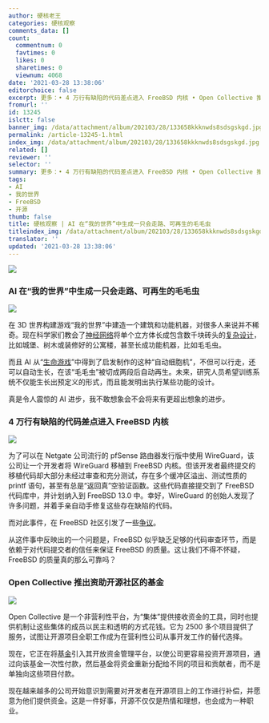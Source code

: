 ```yaml
---
author: 硬核老王
categories: 硬核观察
comments_data: []
count:
  commentnum: 0
  favtimes: 0
  likes: 0
  sharetimes: 0
  viewnum: 4068
date: '2021-03-28 13:38:06'
editorchoice: false
excerpt: 更多：• 4 万行有缺陷的代码差点进入 FreeBSD 内核 • Open Collective 推出资助开源社区的基金
fromurl: ''
id: 13245
islctt: false
banner_img: /data/attachment/album/202103/28/133658kkknwds8sdsgskgd.jpg
permalink: /article-13245-1.html
index_img: /data/attachment/album/202103/28/133658kkknwds8sdsgskgd.jpg
related: []
reviewer: ''
selector: ''
summary: 更多：• 4 万行有缺陷的代码差点进入 FreeBSD 内核 • Open Collective 推出资助开源社区的基金
tags:
- AI
- 我的世界
- FreeBSD
- 开源
thumb: false
title: 硬核观察 | AI 在“我的世界”中生成一只会走路、可再生的毛毛虫
titleindex_img: /data/attachment/album/202103/28/133658kkknwds8sdsgskgd.jpg
translator: ''
updated: '2021-03-28 13:38:06'
---
```


![](/data/attachment/album/202103/28/133658kkknwds8sdsgskgd.jpg)


### AI 在“我的世界”中生成一只会走路、可再生的毛毛虫


![](/data/attachment/album/202103/28/133708ufxqr02y3xiuy4xi.jpg)


在 3D 世界构建游戏“我的世界”中建造一个建筑和功能机器，对很多人来说并不稀奇。现在科学家们教会了[神经网络](https://www.sciencemag.org/news/2021/03/watch-artificial-intelligence-grow-walking-caterpillar-minecraft)将单个立方体长成包含数千块砖头的[复杂设计](https://twitter.com/risi1979/status/1372158321256456198)，比如城堡、树木或装修好的公寓楼，甚至长成功能机器，比如毛毛虫。


而且 AI 从“[生命游戏](https://en.wikipedia.org/wiki/Conway's_Game_of_Life)”中得到了启发制作的这种“自动细胞机”，不但可以行走，还可以自动生长，在该“毛毛虫”被切成两段后自动再生。未来，研究人员希望训练系统不仅能生长出预定义的形式，而且能发明出执行某些功能的设计。


真是令人震惊的 AI 进步，我不敢想象会不会将来有更超出想象的进步。


### 4 万行有缺陷的代码差点进入 FreeBSD 内核


![](/data/attachment/album/202103/28/133729tlq00d3z7dv380nh.jpg)


为了可以在 Netgate 公司流行的 pfSense 路由器发行版中使用 WireGuard，该公司让一个开发者将 WireGuard 移植到 FreeBSD 内核。但该开发者最终提交的移植代码却大部分未经过审查和充分测试，存在多个缓冲区溢出、测试性质的 printf 语句，甚至有总是“返回真”空验证函数。这些代码直接提交到了 FreeBSD 代码库中，并计划纳入到 FreeBSD 13.0 中。幸好，WireGuard 的创始人发现了许多问题，并着手亲自动手修复这些存在缺陷的代码。


而对此事件，在 FreeBSD 社区引发了一些[争议](https://arstechnica.com/gadgets/2021/03/buffer-overruns-license-violations-and-bad-code-freebsd-13s-close-call/)。


从这件事中反映出的一个问题是，FreeBSD 似乎缺乏足够的代码审查环节，而是依赖于对代码提交者的信任来保证 FreeBSD 的质量。这让我们不得不怀疑，FreeBSD 的质量真的那么可靠吗？


### Open Collective 推出资助开源社区的基金


![](/data/attachment/album/202103/28/133744d4qokk8iqwaidqbg.jpg)


Open Collective 是一个非营利性平台，为“集体”提供接收资金的工具，同时也提供机制让这些集体的成员以民主和透明的方式花钱。它为 2500 多个项目提供了服务，试图让开源项目全职工作成为在营利性公司从事开发工作的替代选择。


现在，它正在将[基金](https://blog.opencollective.com/funds-for-open-source/)引入其开放资金管理平台，以使公司更容易投资开源项目，通过向该基金一次性付款，然后基金将资金重新分配给不同的项目和贡献者，而不是单独向这些项目付款。


现在越来越多的公司开始意识到需要对开发者在开源项目上的工作进行补偿，并愿意为他们提供资金。这是一件好事，开源不仅仅是热情和理想，也会成为一种职业。